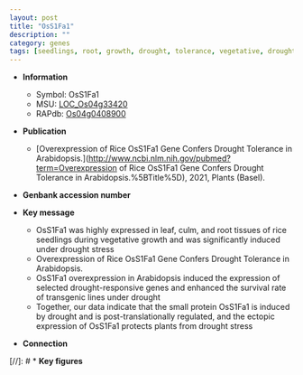 ```yaml
---
layout: post
title: "OsS1Fa1"
description: ""
category: genes
tags: [seedlings, root, growth, drought, tolerance, vegetative, drought tolerance, stress, drought stress]
---
```


* **Information**  
    + Symbol: OsS1Fa1  
    + MSU: [LOC_Os04g33420](http://rice.uga.edu/cgi-bin/ORF_infopage.cgi?orf=LOC_Os04g33420)  
    + RAPdb: [Os04g0408900](https://rapdb.dna.affrc.go.jp/locus/?name=Os04g0408900)  

* **Publication**  
    + [Overexpression of Rice OsS1Fa1 Gene Confers Drought Tolerance in Arabidopsis.](http://www.ncbi.nlm.nih.gov/pubmed?term=Overexpression of Rice OsS1Fa1 Gene Confers Drought Tolerance in Arabidopsis.%5BTitle%5D), 2021, Plants (Basel).

* **Genbank accession number**  

* **Key message**  
    + OsS1Fa1 was highly expressed in leaf, culm, and root tissues of rice seedlings during vegetative growth and was significantly induced under drought stress
    + Overexpression of Rice OsS1Fa1 Gene Confers Drought Tolerance in Arabidopsis.
    + OsS1Fa1 overexpression in Arabidopsis induced the expression of selected drought-responsive genes and enhanced the survival rate of transgenic lines under drought
    + Together, our data indicate that the small protein OsS1Fa1 is induced by drought and is post-translationally regulated, and the ectopic expression of OsS1Fa1 protects plants from drought stress

* **Connection**  

[//]: # * **Key figures**  


